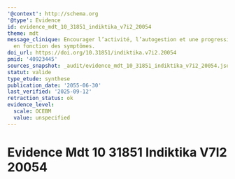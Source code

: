 ```yaml
---
'@context': http://schema.org
'@type': Evidence
id: evidence_mdt_10_31851_indiktika_v7i2_20054
theme: mdt
message_clinique: Encourager l’activité, l’autogestion et une progression graduée
  en fonction des symptômes.
doi_url: https://doi.org/10.31851/indiktika.v7i2.20054
pmid: '40923445'
sources_snapshot: _audit/evidence_mdt_10_31851_indiktika_v7i2_20054.json
statut: valide
type_etude: synthese
publication_date: '2055-06-30'
last_verified: '2025-09-12'
retraction_status: ok
evidence_level:
  scale: OCEBM
  value: unspecified
---
```

# Evidence Mdt 10 31851 Indiktika V7I2 20054

